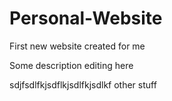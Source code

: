 # Personal-Website
First new website created for me

Some description
editing here

sdjfsdlfkjsdflkjsdlfkjsdlkf 
other stuff

